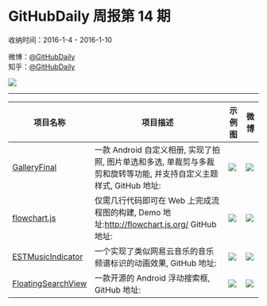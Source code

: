 # GitHubDaily 周报第 14 期

收纳时间：2016-1-4 - 2016-1-10

微博：[@GitHubDaily](https://weibo.com/GitHubDaily)    
知乎：[@GitHubDaily](https://www.zhihu.com/people/githubdaily)

![](https://raw.githubusercontent.com/GitHubDaily/GitHubDaily/master/assets/weixin.png)

---

项目名称 | 项目描述 | 示例图 | 微博
--- | --- | --- | ---
[GalleryFinal](status.github_url) | 一款 Android 自定义相册, 实现了拍照, 图片单选和多选, 单裁剪与多裁剪和旋转等功能, 并支持自定义主题样式, GitHub 地址: | ![](http://ww3.sinaimg.cn/large/006fiYtfjw1ezsaytfitej30zk0hsgxf.jpg) | [![](https://raw.githubusercontent.com/GitHubDaily/GitHubDaily/master/assets/sina_logo.png)](https://weibo.com/5722964389/DccMOg65T)
[flowchart.js](status.github_url) | 仅需几行代码即可在 Web 上完成流程图的构建, Demo 地址:http://flowchart.js.org/ GitHub 地址: | ![](http://ww1.sinaimg.cn/large/006fiYtfjw1ezq3p1lo6sj313i0m80w8.jpg) | [![](https://raw.githubusercontent.com/GitHubDaily/GitHubDaily/master/assets/sina_logo.png)](https://weibo.com/5722964389/DbUPKamlX)
[ESTMusicIndicator](status.github_url) | 一个实现了类似网易云音乐的音乐频谱标识的动画效果, GitHub 地址: | ![](http://ww3.sinaimg.cn/large/006fiYtfgw1eznx2qtzxtg30ku11277j.gif) | [![](https://raw.githubusercontent.com/GitHubDaily/GitHubDaily/master/assets/sina_logo.png)](https://weibo.com/5722964389/DbKWjnm2U)
[FloatingSearchView](status.github_url) | 一款开源的 Android 浮动搜索框, GitHub 地址: | ![](http://ww2.sinaimg.cn/large/006fiYtfgw1ezntf10xogg30ay0jgqv5.gif) | [![](https://raw.githubusercontent.com/GitHubDaily/GitHubDaily/master/assets/sina_logo.png)](https://weibo.com/5722964389/DbCc8fd8S)
